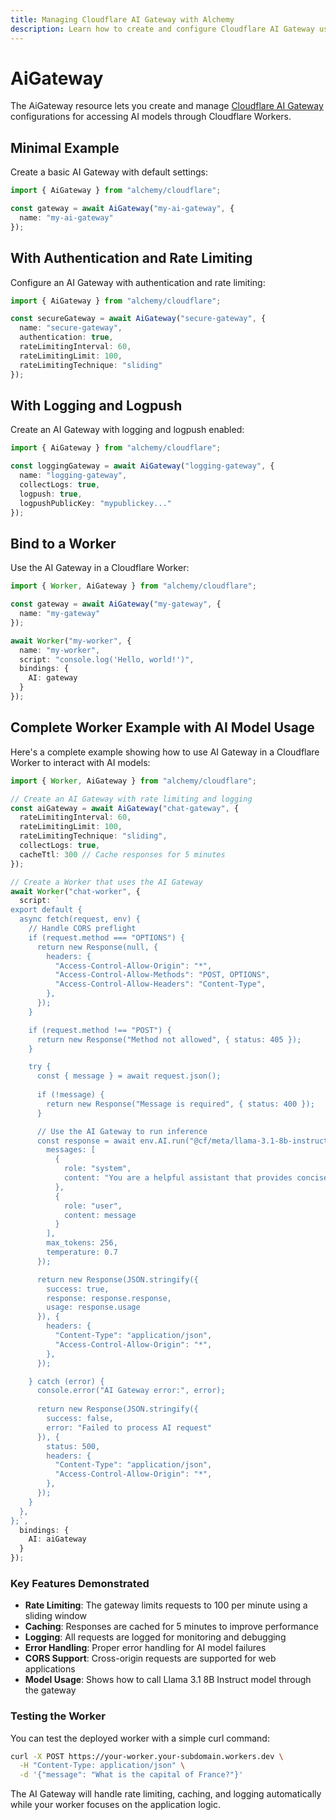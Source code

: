 ```yaml
---
title: Managing Cloudflare AI Gateway with Alchemy
description: Learn how to create and configure Cloudflare AI Gateway using Alchemy to route and manage AI requests.
---
```


# AiGateway

The AiGateway resource lets you create and manage [Cloudflare AI Gateway](https://developers.cloudflare.com/workers-ai/get-started/workers-ai-gateway/) configurations for accessing AI models through Cloudflare Workers.

## Minimal Example

Create a basic AI Gateway with default settings:

```ts
import { AiGateway } from "alchemy/cloudflare";

const gateway = await AiGateway("my-ai-gateway", {
  name: "my-ai-gateway"
});
```

## With Authentication and Rate Limiting

Configure an AI Gateway with authentication and rate limiting:

```ts
import { AiGateway } from "alchemy/cloudflare";

const secureGateway = await AiGateway("secure-gateway", {
  name: "secure-gateway",
  authentication: true,
  rateLimitingInterval: 60,
  rateLimitingLimit: 100,
  rateLimitingTechnique: "sliding"
});
```

## With Logging and Logpush

Create an AI Gateway with logging and logpush enabled:

```ts
import { AiGateway } from "alchemy/cloudflare";

const loggingGateway = await AiGateway("logging-gateway", {
  name: "logging-gateway",
  collectLogs: true,
  logpush: true,
  logpushPublicKey: "mypublickey..."
});
```

## Bind to a Worker

Use the AI Gateway in a Cloudflare Worker:

```ts
import { Worker, AiGateway } from "alchemy/cloudflare";

const gateway = await AiGateway("my-gateway", {
  name: "my-gateway"
});

await Worker("my-worker", {
  name: "my-worker",
  script: "console.log('Hello, world!')",
  bindings: {
    AI: gateway
  }
});
```

## Complete Worker Example with AI Model Usage

Here's a complete example showing how to use AI Gateway in a Cloudflare Worker to interact with AI models:

```ts
import { Worker, AiGateway } from "alchemy/cloudflare";

// Create an AI Gateway with rate limiting and logging
const aiGateway = await AiGateway("chat-gateway", {
  rateLimitingInterval: 60,
  rateLimitingLimit: 100,
  rateLimitingTechnique: "sliding",
  collectLogs: true,
  cacheTtl: 300 // Cache responses for 5 minutes
});

// Create a Worker that uses the AI Gateway
await Worker("chat-worker", {
  script: `
export default {
  async fetch(request, env) {
    // Handle CORS preflight
    if (request.method === "OPTIONS") {
      return new Response(null, {
        headers: {
          "Access-Control-Allow-Origin": "*",
          "Access-Control-Allow-Methods": "POST, OPTIONS",
          "Access-Control-Allow-Headers": "Content-Type",
        },
      });
    }

    if (request.method !== "POST") {
      return new Response("Method not allowed", { status: 405 });
    }

    try {
      const { message } = await request.json();
      
      if (!message) {
        return new Response("Message is required", { status: 400 });
      }

      // Use the AI Gateway to run inference
      const response = await env.AI.run("@cf/meta/llama-3.1-8b-instruct", {
        messages: [
          {
            role: "system",
            content: "You are a helpful assistant that provides concise, accurate responses."
          },
          {
            role: "user", 
            content: message
          }
        ],
        max_tokens: 256,
        temperature: 0.7
      });

      return new Response(JSON.stringify({
        success: true,
        response: response.response,
        usage: response.usage
      }), {
        headers: {
          "Content-Type": "application/json",
          "Access-Control-Allow-Origin": "*",
        },
      });

    } catch (error) {
      console.error("AI Gateway error:", error);
      
      return new Response(JSON.stringify({
        success: false,
        error: "Failed to process AI request"
      }), {
        status: 500,
        headers: {
          "Content-Type": "application/json",
          "Access-Control-Allow-Origin": "*",
        },
      });
    }
  },
};`,
  bindings: {
    AI: aiGateway
  }
});
```

### Key Features Demonstrated

- **Rate Limiting**: The gateway limits requests to 100 per minute using a sliding window
- **Caching**: Responses are cached for 5 minutes to improve performance
- **Logging**: All requests are logged for monitoring and debugging
- **Error Handling**: Proper error handling for AI model failures
- **CORS Support**: Cross-origin requests are supported for web applications
- **Model Usage**: Shows how to call Llama 3.1 8B Instruct model through the gateway

### Testing the Worker

You can test the deployed worker with a simple curl command:

```bash
curl -X POST https://your-worker.your-subdomain.workers.dev \
  -H "Content-Type: application/json" \
  -d '{"message": "What is the capital of France?"}'
```

The AI Gateway will handle rate limiting, caching, and logging automatically while your worker focuses on the application logic.
